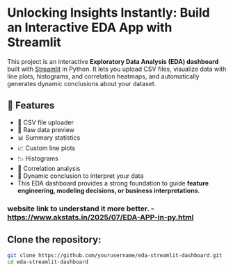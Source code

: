 # Unlocking Insights Instantly: Build an Interactive EDA App with Streamlit

This project is an interactive **Exploratory Data Analysis (EDA) dashboard** built with [Streamlit](https://streamlit.io/) in Python. It lets you upload CSV files, visualize data with line plots, histograms, and correlation heatmaps, and automatically generates dynamic conclusions about your dataset.

## 🚀 Features

- 📁 CSV file uploader
- 👀 Raw data preview
- 📊 Summary statistics
- 📈 Custom line plots
- 📉 Histograms
- 🔗 Correlation analysis
- 📝 Dynamic conclusion to interpret your data
- This EDA dashboard provides a strong foundation to guide **feature engineering, modeling decisions, or business interpretations**.

### website link to understand it more better. - https://www.akstats.in/2025/07/EDA-APP-in-py.html

## Clone the repository:
   ```bash
   git clone https://github.com/yourusername/eda-streamlit-dashboard.git
   cd eda-streamlit-dashboard
   ```

